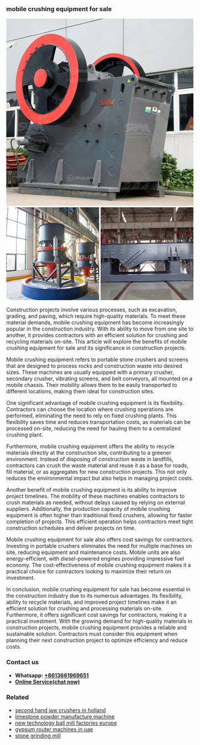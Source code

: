 <h3>mobile crushing equipment for sale</h3><img src='1708663407.jpg' alt=''><p>Construction projects involve various processes, such as excavation, grading, and paving, which require high-quality materials. To meet these material demands, mobile crushing equipment has become increasingly popular in the construction industry. With its ability to move from one site to another, it provides contractors with an efficient solution for crushing and recycling materials on-site. This article will explore the benefits of mobile crushing equipment for sale and its significance in construction projects.</p><p>Mobile crushing equipment refers to portable stone crushers and screens that are designed to process rocks and construction waste into desired sizes. These machines are usually equipped with a primary crusher, secondary crusher, vibrating screens, and belt conveyors, all mounted on a mobile chassis. Their mobility allows them to be easily transported to different locations, making them ideal for construction sites.</p><p>One significant advantage of mobile crushing equipment is its flexibility. Contractors can choose the location where crushing operations are performed, eliminating the need to rely on fixed crushing plants. This flexibility saves time and reduces transportation costs, as materials can be processed on-site, reducing the need for hauling them to a centralized crushing plant.</p><p>Furthermore, mobile crushing equipment offers the ability to recycle materials directly at the construction site, contributing to a greener environment. Instead of disposing of construction waste in landfills, contractors can crush the waste material and reuse it as a base for roads, fill material, or as aggregates for new construction projects. This not only reduces the environmental impact but also helps in managing project costs.</p><p>Another benefit of mobile crushing equipment is its ability to improve project timelines. The mobility of these machines enables contractors to crush materials as needed, without delays caused by relying on external suppliers. Additionally, the production capacity of mobile crushing equipment is often higher than traditional fixed crushers, allowing for faster completion of projects. This efficient operation helps contractors meet tight construction schedules and deliver projects on time.</p><p>Mobile crushing equipment for sale also offers cost savings for contractors. Investing in portable crushers eliminates the need for multiple machines on site, reducing equipment and maintenance costs. Mobile units are also energy-efficient, with diesel-powered engines providing impressive fuel economy. The cost-effectiveness of mobile crushing equipment makes it a practical choice for contractors looking to maximize their return on investment.</p><p>In conclusion, mobile crushing equipment for sale has become essential in the construction industry due to its numerous advantages. Its flexibility, ability to recycle materials, and improved project timelines make it an efficient solution for crushing and processing materials on-site. Furthermore, it offers significant cost savings for contractors, making it a practical investment. With the growing demand for high-quality materials in construction projects, mobile crushing equipment provides a reliable and sustainable solution. Contractors must consider this equipment when planning their next construction project to optimize efficiency and reduce costs.</p><h3>Contact us</h3><ul><li><strong>Whatsapp:&nbsp;<a href="https://wa.me/8613661969651">+8613661969651</a></strong></li><li><a href="https://swt.shibang-china.com/?git&amp;zhl&amp;mobile crushing equipment for sale"><strong>Online Service(chat now)</strong></a></li></ul><h3>Related</h3><ul><li><a href='second hand jaw crushers in holland.md'>second hand jaw crushers in holland</a></li><li><a href='limestone powder manufacture machine.md'>limestone powder manufacture machine</a></li><li><a href='new technology ball mill factories europe.md'>new technology ball mill factories europe</a></li><li><a href='gypsum router machines in uae.md'>gypsum router machines in uae</a></li><li><a href='stone grinding mill.md'>stone grinding mill</a></li></ul>